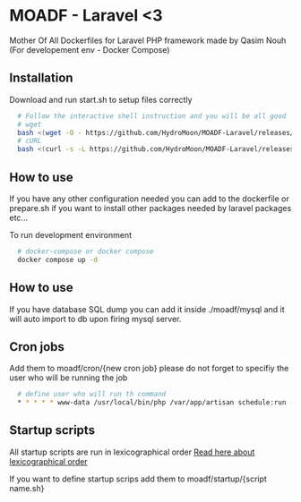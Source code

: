 
# MOADF - Laravel <3

Mother Of All Dockerfiles for Laravel PHP framework made by Qasim Nouh (For developement env - Docker Compose)

## Installation

Download and run start.sh to setup files correctly

```bash
  # Follow the interactive shell instruction and you will be all good
  # wget
  bash <(wget -O - https://github.com/HydroMoon/MOADF-Laravel/releases/download/1.0.0/start.sh)
  # cURL
  bash <(curl -s -L https://github.com/HydroMoon/MOADF-Laravel/releases/download/1.0.0/start.sh)
```

## How to use

If you have any other configuration needed you can add to the dockerfile or prepare.sh if you want to install other packages needed by laravel packages etc...

To run development environment

```bash
  # docker-compose or docker compose
  docker compose up -d
```

## How to use

If you have database SQL dump you can add it inside ./moadf/mysql and it will auto import to db upon firing mysql server.

## Cron jobs

Add them to moadf/cron/{new cron job}
please do not forget to specifiy the user who will be running the job

```bash
  # define user who will run th command
  * * * * * www-data /usr/local/bin/php /var/app/artisan schedule:run --verbose --no-interaction >> /dev/null 2>&1
```
    
## Startup scripts

All startup scripts are run in lexicographical order [Read here about lexicographical order](https://stackoverflow.com/questions/45950646/what-is-lexicographical-order)

If you want to define startup scrips add them to moadf/startup/{script name.sh}
